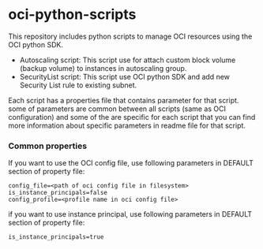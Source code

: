 # oci-python-scripts
This repository includes python scripts to manage OCI resources using the OCI python SDK. 

- Autoscaling script: This script use for attach custom block volume (backup volume) to instances in autoscaling group.
- SecurityList script: This script use OCI python SDK and add new Security List rule to existing subnet.

Each script has a properties file that contains parameter for that script. some of parameters are common between all scripts (same as OCI configuration) and some of the are specific for each script that you can find more information about specific parameters in readme file for that script. 

### Common properties
If you want to use the OCI config file, use following parameters in DEFAULT section of property file:  
```
config_file=<path of oci config file in filesystem>
is_instance_principals=false
config_profile=<profile name in oci config file>
```

if you want to use instance principal, use following parameters in DEFAULT section of property file:  
```
is_instance_principals=true
```
